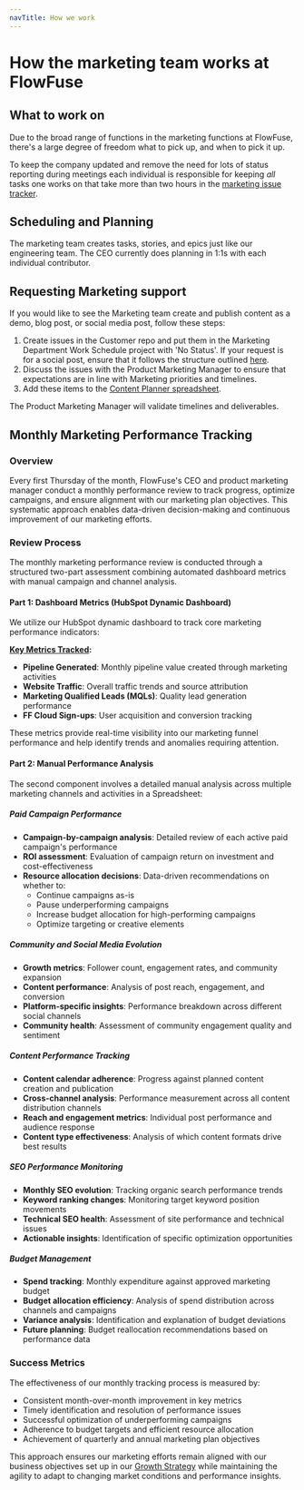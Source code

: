 ```yaml
---
navTitle: How we work
---
```


# How the marketing team works at FlowFuse

## What to work on

Due to the broad range of functions in the marketing functions at FlowFuse,
there's a large degree of freedom what to pick up, and when to pick it up.

To keep the company updated and remove the need for lots of status reporting
during meetings each individual is responsible for keeping _all_ tasks one works
on that take more than two hours in the [marketing issue tracker](https://github.com/FlowFuse/marketing/issues).

## Scheduling and Planning

The marketing team creates tasks, stories, and epics just like our engineering
team. The CEO currently does planning in 1:1s with each individual
contributor.

## Requesting Marketing support

If you would like to see the Marketing team create and publish content as a demo, blog post, or social media post, follow these steps:
1. Create issues in the Customer repo and put them in the Marketing Department Work Schedule project with 'No Status'. If your request is for a social post, ensure that it follows the structure outlined [here](https://flowfuse.com/handbook/marketing/social-media/#requesting-a-social-post).
2. Discuss the issues with the Product Marketing Manager to ensure that expectations are in line with Marketing priorities and timelines.
3. Add these items to the [Content Planner spreadsheet](https://docs.google.com/spreadsheets/d/1YGaP62WBqtfYsYGSgp2HA9i6u29SFHkow8tYzQwC_uU/edit?usp=sharing).

The Product Marketing Manager will validate timelines and deliverables.

## Monthly Marketing Performance Tracking

### Overview

Every first Thursday of the month, FlowFuse's CEO and product marketing manager conduct a monthly performance review to track progress, optimize campaigns, and ensure alignment with our marketing plan objectives. This systematic approach enables data-driven decision-making and continuous improvement of our marketing efforts.

### Review Process

The monthly marketing performance review is conducted through a structured two-part assessment combining automated dashboard metrics with manual campaign and channel analysis.

#### Part 1: Dashboard Metrics (HubSpot Dynamic Dashboard)

We utilize our HubSpot dynamic dashboard to track core marketing performance indicators:

**[Key Metrics Tracked](/handbook/marketing/#marketing-kpi ):**
- **Pipeline Generated**: Monthly pipeline value created through marketing activities
- **Website Traffic**: Overall traffic trends and source attribution
- **Marketing Qualified Leads (MQLs)**: Quality lead generation performance  
- **FF Cloud Sign-ups**: User acquisition and conversion tracking

These metrics provide real-time visibility into our marketing funnel performance and help identify trends and anomalies requiring attention.

#### Part 2: Manual Performance Analysis

The second component involves a detailed manual analysis across multiple marketing channels and activities in a Spreadsheet:

##### Paid Campaign Performance
- **Campaign-by-campaign analysis**: Detailed review of each active paid campaign's performance
- **ROI assessment**: Evaluation of campaign return on investment and cost-effectiveness
- **Resource allocation decisions**: Data-driven recommendations on whether to:
  - Continue campaigns as-is
  - Pause underperforming campaigns
  - Increase budget allocation for high-performing campaigns
  - Optimize targeting or creative elements

##### Community and Social Media Evolution
- **Growth metrics**: Follower count, engagement rates, and community expansion
- **Content performance**: Analysis of post reach, engagement, and conversion
- **Platform-specific insights**: Performance breakdown across different social channels
- **Community health**: Assessment of community engagement quality and sentiment

##### Content Performance Tracking
- **Content calendar adherence**: Progress against planned content creation and publication
- **Cross-channel analysis**: Performance measurement across all content distribution channels
- **Reach and engagement metrics**: Individual post performance and audience response
- **Content type effectiveness**: Analysis of which content formats drive best results

##### SEO Performance Monitoring
- **Monthly SEO evolution**: Tracking organic search performance trends
- **Keyword ranking changes**: Monitoring target keyword position movements
- **Technical SEO health**: Assessment of site performance and technical issues
- **Actionable insights**: Identification of specific optimization opportunities

##### Budget Management
- **Spend tracking**: Monthly expenditure against approved marketing budget
- **Budget allocation efficiency**: Analysis of spend distribution across channels and campaigns
- **Variance analysis**: Identification and explanation of budget deviations
- **Future planning**: Budget reallocation recommendations based on performance data

### Success Metrics

The effectiveness of our monthly tracking process is measured by:

- Consistent month-over-month improvement in key metrics
- Timely identification and resolution of performance issues
- Successful optimization of underperforming campaigns
- Adherence to budget targets and efficient resource allocation
- Achievement of quarterly and annual marketing plan objectives

This approach ensures our marketing efforts remain aligned with our business objectives set up in our [Growth Strategy](https://flowfuse.com/handbook/company/strategy/#growth-strategy) while maintaining the agility to adapt to changing market conditions and performance insights.
